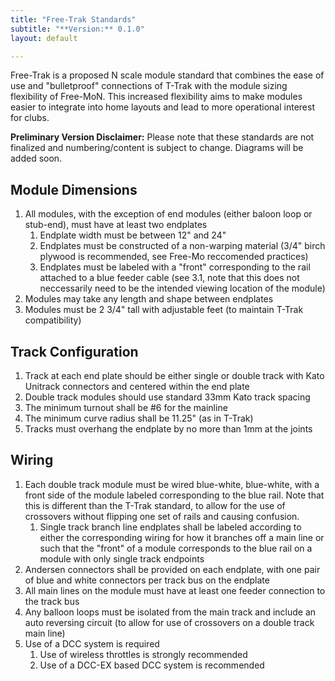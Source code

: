 ```yaml
---
title: "Free-Trak Standards"
subtitle: "**Version:** 0.1.0"
layout: default

---
```


Free-Trak is a proposed N scale module standard that combines the ease of use and "bulletproof" connections of T-Trak with the module sizing flexibility of Free-MoN. This increased flexibility aims to make modules easier to integrate into home layouts and lead to more operational interest for clubs.

**Preliminary Version Disclaimer:** Please note that these standards are not finalized and numbering/content is subject to change. Diagrams will be added soon.

<!-- ## Contents

1. Module Dimensions
2. Track Configuration
3. Wiring Configuration -->

## Module Dimensions
1. All modules, with the exception of end modules (either baloon loop or stub-end), must have at least two endplates 
    1. Endplate width must be between 12" and 24"
    2. Endplates must be constructed of a non-warping material (3/4" birch plywood is recommended, see Free-Mo reccomended practices)
    3. Endplates must be labeled with a "front" corresponding to the rail attached to a blue feeder cable (see 3.1, note that this does not neccessarily need to be the intended viewing location of the module)
2. Modules may take any length and shape between endplates
3. Modules must be 2 3/4" tall with adjustable feet (to maintain T-Trak compatibility)


## Track Configuration
1. Track at each end plate should be either single or double track with Kato Unitrack connectors and centered within the end plate
2. Double track modules should use standard 33mm Kato track spacing
3. The minimum turnout shall be #6 for the mainline
4. The minimum curve radius shall be 11.25" (as in T-Trak)
5. Tracks must overhang the endplate by no more than 1mm at the joints


## Wiring
1. Each double track module must be wired blue-white, blue-white, with a front side of the module labeled corresponding to the blue rail. Note that this is different than the T-Trak standard, to allow for the use of crossovers without flipping one set of rails and causing confusion.
    1. Single track branch line endplates shall be labeled according to either the corresponding wiring for how it branches off a main line or such that the "front" of a module corresponds to the blue rail on a module with only single track endpoints
2. Andersen connectors shall be provided on each endplate, with one pair of blue and white connectors per track bus on the endplate
3. All main lines on the module must have at least one feeder connection to the track bus
4. Any balloon loops must be isolated from the main track and include an auto reversing circuit (to allow for use of crossovers on a double track main line)
5. Use of a DCC system is required
    1. Use of wireless throttles is strongly recommended
    2. Use of a DCC-EX based DCC system is recommended

 